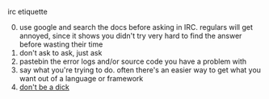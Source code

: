 irc etiquette

0. use google and search the docs before asking in IRC. regulars will get annoyed, since it shows you didn't try very hard to find the answer before wasting their time
1. don't ask to ask, just ask
2. pastebin the error logs and/or source code you have a problem with
3. say what you're trying to do. often there's an easier way to get what you want out of a language or framework
4. [don't be a dick](http://meta.wikimedia.org/wiki/Don%27t_be_a_dick)
